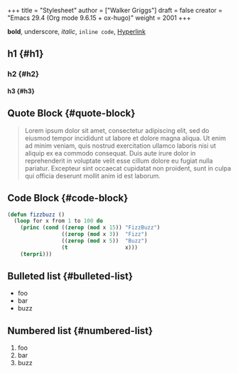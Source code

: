 +++
title = "Stylesheet"
author = ["Walker Griggs"]
draft = false
creator = "Emacs 29.4 (Org mode 9.6.15 + ox-hugo)"
weight = 2001
+++

**bold**, <span class="underline">underscore</span>, _italic_, `inline code`, [Hyperlink](https://walkergriggs.com)


## h1 {#h1}


### h2 {#h2}


#### h3 {#h3}


## Quote Block {#quote-block}

> Lorem ipsum dolor sit amet, consectetur adipiscing elit, sed do eiusmod tempor incididunt ut labore et dolore magna aliqua. Ut enim ad minim veniam, quis nostrud exercitation ullamco laboris nisi ut aliquip ex ea commodo consequat. Duis aute irure dolor in reprehenderit in voluptate velit esse cillum dolore eu fugiat nulla pariatur. Excepteur sint occaecat cupidatat non proident, sunt in culpa qui officia deserunt mollit anim id est laborum.


## Code Block {#code-block}

```lisp
(defun fizzbuzz ()
  (loop for x from 1 to 100 do
    (princ (cond ((zerop (mod x 15)) "FizzBuzz")
                 ((zerop (mod x 3))  "Fizz")
                 ((zerop (mod x 5))  "Buzz")
                 (t                  x)))
    (terpri)))
```


## Bulleted list {#bulleted-list}

-   foo
-   bar
-   buzz


## Numbered list {#numbered-list}

1.  foo
2.  bar
3.  buzz
